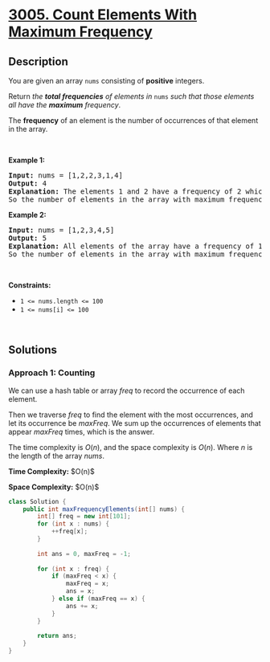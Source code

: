 # [3005. Count Elements With Maximum Frequency](https://leetcode.com/problems/count-elements-with-maximum-frequency)

## Description

<p>You are given an array <code>nums</code> consisting of <strong>positive</strong> integers.</p>

<p>Return <em>the <strong>total frequencies</strong> of elements in</em><em> </em><code>nums</code>&nbsp;<em>such that those elements all have the <strong>maximum</strong> frequency</em>.</p>

<p>The <strong>frequency</strong> of an element is the number of occurrences of that element in the array.</p>
<p>&nbsp;</p>

<p><strong class="example">Example 1:</strong></p>
<pre>
<strong>Input:</strong> nums = [1,2,2,3,1,4]
<strong>Output:</strong> 4
<strong>Explanation:</strong> The elements 1 and 2 have a frequency of 2 which is the maximum frequency in the array.
So the number of elements in the array with maximum frequency is 4.
</pre>

<p><strong class="example">Example 2:</strong></p>
<pre>
<strong>Input:</strong> nums = [1,2,3,4,5]
<strong>Output:</strong> 5
<strong>Explanation:</strong> All elements of the array have a frequency of 1 which is the maximum.
So the number of elements in the array with maximum frequency is 5.
</pre>
<p>&nbsp;</p>

<p><strong>Constraints:</strong></p>
<ul>
    <li><code>1 &lt;= nums.length &lt;= 100</code></li>
    <li><code>1 &lt;= nums[i] &lt;= 100</code></li>
</ul>
<p>&nbsp;</p>

## Solutions

### **Approach 1: Counting**

We can use a hash table or array $freq$ to record the occurrence of each element.

Then we traverse $freq$ to find the element with the most occurrences, and let its occurrence be $maxFreq$. We sum up the occurrences of elements that appear $maxFreq$ times, which is the answer.

The time complexity is $O(n)$, and the space complexity is $O(n)$. Where $n$ is the length of the array $nums$.

<p><strong>Time Complexity:</strong> $O(n)$</p>
<p><strong>Space Complexity:</strong> $O(n)$</p>

```java
class Solution {
    public int maxFrequencyElements(int[] nums) {
        int[] freq = new int[101];
        for (int x : nums) {
            ++freq[x];
        }
        
        int ans = 0, maxFreq = -1;
        
        for (int x : freq) {
            if (maxFreq < x) {
                maxFreq = x;
                ans = x;
            } else if (maxFreq == x) {
                ans += x;
            }
        }
        
        return ans;
    }
}
```

<!-- tabs:end -->